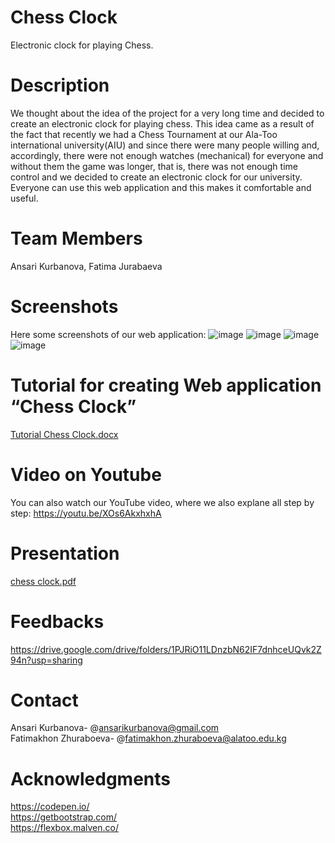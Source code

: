# Chess Clock
Electronic clock for playing Chess.
# Description
We thought about the idea of the project for a very long time and decided to create an electronic clock for playing chess. This idea came as a result of the fact that recently we had a Chess Tournament at our Ala-Too international university(AIU) and since there were many people willing and, accordingly, there were not enough watches (mechanical) for everyone and without them the game was longer, that is, there was not enough time control and we decided to create an electronic clock for our university. Everyone can use this web application and this makes it comfortable and useful.
# Team Members
Ansari Kurbanova,
Fatima Jurabaeva
# Screenshots
Here some screenshots of our web application:
![image](https://user-images.githubusercontent.com/75885389/148269785-0fb626c4-0ecd-4a67-be72-881ffb3e2e2a.png)
![image](https://user-images.githubusercontent.com/75885389/148269851-40c33f61-f715-4453-9f47-c53c386273a2.png)
![image](https://user-images.githubusercontent.com/75885389/148270061-1da07b63-4c0f-4ddf-b0c6-71121fd08296.png)
![image](https://user-images.githubusercontent.com/75885389/148270153-a5928a52-7c0f-4c89-8511-cd5cbcb4487d.png)
# Tutorial for creating Web application “Chess Clock”
[Tutorial Chess Clock.docx](https://github.com/Ansari17/Clock-for-Chess/files/7817057/Tutorial.Chess.Clock.docx)  
# Video on Youtube
You can also watch our YouTube video, where we also explane all step by step:
https://youtu.be/XOs6AkxhxhA
# Presentation  
[chess clock.pdf](https://github.com/Ansari17/Clock-for-Chess/files/7819901/chess.clock.pdf)
# Feedbacks
https://drive.google.com/drive/folders/1PJRiO11LDnzbN62IF7dnhceUQvk2Z94n?usp=sharing
# Contact
Ansari Kurbanova- @ansarikurbanova@gmail.com  
Fatimakhon Zhuraboeva- @fatimakhon.zhuraboeva@alatoo.edu.kg
# Acknowledgments  
https://codepen.io/  
https://getbootstrap.com/  
https://flexbox.malven.co/
